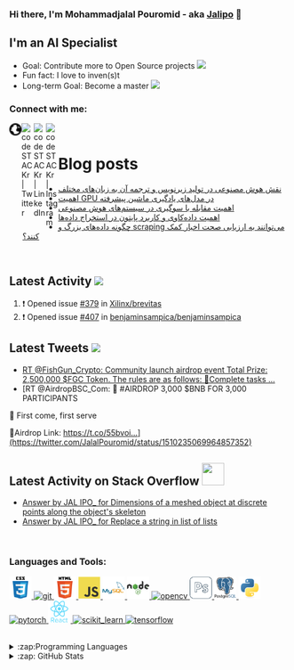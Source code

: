 ### Hi there, I'm Mohammadjalal Pouromid - aka [Jalipo][website] 👋
## I'm an AI Specialist

 
- Goal: Contribute more to Open Source projects <img src="https://media.giphy.com/media/WUlplcMpOCEmTGBtBW/giphy.gif" width="30">
- Fun fact: I love to inven(s)t
- Long-term Goal: Become a master <img src="https://media.giphy.com/media/BMyEGC1ZzwS6W2cc5n/giphy.gif"  width="30" >

### Connect with me:

[<img align="left" alt="codeSTACKr.com" width="22px" src="https://raw.githubusercontent.com/iconic/open-iconic/master/svg/globe.svg" />][website]
[<img align="left" alt="codeSTACKr | Twitter" width="22px" src="https://cdn.jsdelivr.net/npm/simple-icons@v3/icons/twitter.svg" />][twitter]
[<img align="left" alt="codeSTACKr | LinkedIn" width="22px" src="https://cdn.jsdelivr.net/npm/simple-icons@v3/icons/linkedin.svg" />][linkedin]
[<img align="left" alt="codeSTACKr | Instagram" width="22px" src="https://cdn.jsdelivr.net/npm/simple-icons@v3/icons/instagram.svg" />][instagram]

<br />

# Blog posts
<!-- BLOG-POST-LIST:START -->
- [نقش هوش مصنوعی در تولید زیرنویس و ترجمه آن به زبان‌های مختلف](https://cyberuni.ir/blog/%D9%86%D9%82%D8%B4-%D9%87%D9%88%D8%B4-%D9%85%D8%B5%D9%86%D9%88%D8%B9%DB%8C-%D8%AF%D8%B1-%D8%AA%D9%88%D9%84%DB%8C%D8%AF-%D8%B2%DB%8C%D8%B1%D9%86%D9%88%DB%8C%D8%B3-%D9%88-%D8%AA%D8%B1%D8%AC%D9%85%D9%87-%D8%A2%D9%86-%D8%A8%D9%87-%D8%B2%D8%A8%D8%A7%D9%86%D9%87%D8%A7%DB%8C-%D9%85%D8%AE%D8%AA%D9%84%D9%81/)
- [اهمیت GPU در مدل‌های یادگیری ماشین پیشرفته](https://cyberuni.ir/blog/%D8%A7%D9%87%D9%85%DB%8C%D8%AA-gpu-%D8%AF%D8%B1-%D9%85%D8%AF%D9%84%D9%87%D8%A7%DB%8C-%DB%8C%D8%A7%D8%AF%DA%AF%DB%8C%D8%B1%DB%8C-%D9%85%D8%A7%D8%B4%DB%8C%D9%86-%D9%BE%DB%8C%D8%B4%D8%B1%D9%81%D8%AA%D9%87/)
- [اهمیت مقابله با سوگیری در سیستم‌های هوش مصنوعی](https://cyberuni.ir/blog/%D8%A7%D9%87%D9%85%DB%8C%D8%AA-%D9%85%D9%82%D8%A7%D8%A8%D9%84%D9%87-%D8%A8%D8%A7-%D8%B3%D9%88%DA%AF%DB%8C%D8%B1%DB%8C-%D8%AF%D8%B1-%D8%B3%DB%8C%D8%B3%D8%AA%D9%85%D9%87%D8%A7%DB%8C-%D9%87%D9%88%D8%B4-%D9%85%D8%B5%D9%86%D9%88%D8%B9%DB%8C/)
- [اهمیت داده‌کاوی و کاربرد پایتون در استخراج داده‌ها](https://cyberuni.ir/blog/%D8%A7%D9%87%D9%85%DB%8C%D8%AA-%D8%AF%D8%A7%D8%AF%D9%87%DA%A9%D8%A7%D9%88%DB%8C-%D9%88-%DA%A9%D8%A7%D8%B1%D8%A8%D8%B1%D8%AF-%D9%BE%D8%A7%DB%8C%D8%AA%D9%88%D9%86-%D8%AF%D8%B1-%D8%A7%D8%B3%D8%AA%D8%AE%D8%B1%D8%A7%D8%AC-%D8%AF%D8%A7%D8%AF%D9%87%D9%87%D8%A7/)
- [چگونه داده‌های بزرگ و scraping می‌توانند به ارزیابی صحت اخبار کمک کنند؟](https://cyberuni.ir/blog/%DA%86%DA%AF%D9%88%D9%86%D9%87-%D8%AF%D8%A7%D8%AF%D9%87%D9%87%D8%A7%DB%8C-%D8%A8%D8%B2%D8%B1%DA%AF-%D9%88-scraping-%D9%85%DB%8C%D8%AA%D9%88%D8%A7%D9%86%D9%86%D8%AF-%D8%A8%D9%87-%D8%A7%D8%B1%D8%B2%DB%8C%D8%A7%D8%A8%DB%8C-%D8%B5%D8%AD%D8%AA-%D8%A7%D8%AE%D8%A8%D8%A7%D8%B1-%DA%A9%D9%85%DA%A9-%DA%A9%D9%86%D9%86%D8%AF/)
<!-- BLOG-POST-LIST:END -->


<br/>

## Latest Activity <img src="https://raw.githubusercontent.com/innng/innng/master/assets/kyubey.gif" width="80"> 
<!--START_SECTION:activity-->
1. ❗️ Opened issue [#379](https://github.com/Xilinx/brevitas/issues/379) in [Xilinx/brevitas](https://github.com/Xilinx/brevitas)
2. ❗️ Opened issue [#407](https://github.com/benjaminsampica/benjaminsampica/issues/407) in [benjaminsampica/benjaminsampica](https://github.com/benjaminsampica/benjaminsampica)
<!--END_SECTION:activity-->


## Latest Tweets <img src="https://media.giphy.com/media/26BRxIdjE82KNmVJm/giphy.gif" width="30"> 

<!-- TWITTER:START -->
- [RT @FishGun_Crypto: Community launch airdrop event
Total Prize: 2,500,000 $FGC Token. The rules are as follows:
🐡Complete tasks ...](https://twitter.com/JalalPouromid/status/1510434904487743493)
- [RT @AirdropBSC_Com: 🎁 #AIRDROP 3,000 $BNB FOR 3,000 PARTICIPANTS 

🎁 First come, first serve

🔗Airdrop Link: https://t.co/55bvoi...](https://twitter.com/JalalPouromid/status/1510235069964857352)
<!-- TWITTER:END -->

## Latest Activity on Stack Overflow  <img src="https://media.giphy.com/media/ule4vhcY1xEKQ/giphy.gif" height="40" width = '40'> 

<!-- STACKOVERFLOW:START -->
- [Answer by JAL IPO_ for Dimensions of a meshed object at discrete points along the object&#39;s skeleton](https://stackoverflow.com/questions/79000040/dimensions-of-a-meshed-object-at-discrete-points-along-the-objects-skeleton/79051975#79051975)
- [Answer by JAL IPO_ for Replace a string in list of lists](https://stackoverflow.com/questions/13781828/replace-a-string-in-list-of-lists/75055822#75055822)
<!-- STACKOVERFLOW:END -->

<br/>

  <h3 align="left">Languages and Tools:</h3>
<p align="left"> <a href="https://www.w3schools.com/css/" target="_blank"> <img src="https://raw.githubusercontent.com/devicons/devicon/master/icons/css3/css3-original-wordmark.svg" alt="css3" width="40" height="40"/> </a> <a href="https://git-scm.com/" target="_blank"> <img src="https://www.vectorlogo.zone/logos/git-scm/git-scm-icon.svg" alt="git" width="40" height="40"/> </a> <a href="https://www.w3.org/html/" target="_blank"> <img src="https://raw.githubusercontent.com/devicons/devicon/master/icons/html5/html5-original-wordmark.svg" alt="html5" width="40" height="40"/> </a> <a href="https://developer.mozilla.org/en-US/docs/Web/JavaScript" target="_blank"> <img src="https://raw.githubusercontent.com/devicons/devicon/master/icons/javascript/javascript-original.svg" alt="javascript" width="40" height="40"/> </a> <a href="https://www.mysql.com/" target="_blank"> <img src="https://raw.githubusercontent.com/devicons/devicon/master/icons/mysql/mysql-original-wordmark.svg" alt="mysql" width="40" height="40"/> </a> <a href="https://nodejs.org" target="_blank"> <img src="https://raw.githubusercontent.com/devicons/devicon/master/icons/nodejs/nodejs-original-wordmark.svg" alt="nodejs" width="40" height="40"/> </a> <a href="https://opencv.org/" target="_blank"> <img src="https://www.vectorlogo.zone/logos/opencv/opencv-icon.svg" alt="opencv" width="40" height="40"/> </a> <a href="https://www.photoshop.com/en" target="_blank"> <img src="https://raw.githubusercontent.com/devicons/devicon/master/icons/photoshop/photoshop-line.svg" alt="photoshop" width="40" height="40"/> </a> <a href="https://www.postgresql.org" target="_blank"> <img src="https://raw.githubusercontent.com/devicons/devicon/master/icons/postgresql/postgresql-original-wordmark.svg" alt="postgresql" width="40" height="40"/> </a> <a href="https://www.python.org" target="_blank"> <img src="https://raw.githubusercontent.com/devicons/devicon/master/icons/python/python-original.svg" alt="python" width="40" height="40"/> </a> <a href="https://pytorch.org/" target="_blank"> <img src="https://www.vectorlogo.zone/logos/pytorch/pytorch-icon.svg" alt="pytorch" width="40" height="40"/> </a> <a href="https://reactjs.org/" target="_blank"> <img src="https://raw.githubusercontent.com/devicons/devicon/master/icons/react/react-original-wordmark.svg" alt="react" width="40" height="40"/> </a> <a href="https://scikit-learn.org/" target="_blank"> <img src="https://upload.wikimedia.org/wikipedia/commons/0/05/Scikit_learn_logo_small.svg" alt="scikit_learn" width="40" height="40"/> </a> <a href="https://www.tensorflow.org" target="_blank"> <img src="https://www.vectorlogo.zone/logos/tensorflow/tensorflow-icon.svg" alt="tensorflow" width="40" height="40"/> </a> </p>

<br/>



<details>
  <summary>:zap:Programming Languages</summary>

  [![Top Langs](https://github-readme-stats.vercel.app/api/top-langs/?username=iamjalipo)](https://github.com/anuraghazra/github-readme-stats)

</details>

<details>
  <summary>:zap: GitHub Stats</summary>

  <img align="left" alt="jalipo" src="https://github-readme-stats.codestackr.vercel.app/api?username=iamjalipo&theme=vue&show_icons=true&hide_border=true" />

</details>




[website]: https://iamjalipo.github.io/
[twitter]: https://twitter.com/JalalPouromid
[instagram]: https://www.instagram.com/jalipo_/
[linkedin]: https://www.linkedin.com/in/mohammadjalal-pouromid-9568901b0

